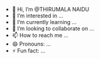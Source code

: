 - 👋 Hi, I’m @THIRUMALA NAIDU
- 👀 I’m interested in ...
- 🌱 I’m currently learning ...
- 💞️ I’m looking to collaborate on ...
- 📫 How to reach me ...
- 😄 Pronouns: ...
- ⚡ Fun fact: ...

<!---
naidu8074244660/naidu8074244660 is a ✨ special ✨ repository because its `README.md` (this file) appears on your GitHub profile.
You can click the Preview link to take a look at your changes.
--->
